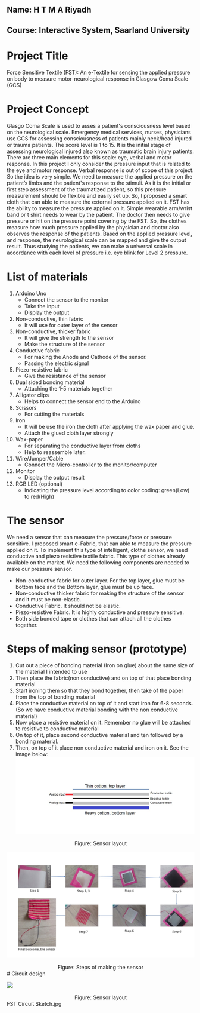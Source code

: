## Name: H T M A Riyadh
## Course: Interactive System, Saarland University
# Project Title 
Force Sensitive Textile (FST): An e-Textile for sensing the applied pressure on body to measure motor-neurological response in Glasgow Coma Scale (GCS)
# Project Concept
Glasgo Coma Scale is used to asses a patient's consciousness level based on the neurological scale. Emergency medical services, nurses, physicians use GCS for assessing consciousness of patients mainly neck/head injured or trauma patients. The score level is 1 to 15. It is the initial stage of assessing neurological injured also known as traumatic brain injury patients. There are three main elements for this scale: eye, verbal and motor response. In this project I only consider the pressure input that is related to the eye and motor response. Verbal response is out of scope of this project.
So the idea is very simple. We need to measure the applied pressure on the patient’s limbs and the patient's response to the stimuli. As it is the initial or first step assessment of the traumatized patient, so this pressure measurement should be flexible and easily set up. So, I proposed a smart cloth that can able to measure the external pressure applied on it. FST has the ability to measure the pressure applied on it. Simple wearable arm/wrist band or t shirt needs to wear by the patient. The doctor then needs to give pressure or hit on the pressure point covering by the FST. So, the clothes measure how much pressure applied by the physician and doctor also observes the response of the patients. Based on the applied pressure level, and response, the neurological scale can be mapped and give the output result. Thus studying the patients, we can make a universal scale in accordance with each level of pressure i.e. eye blink for Level 2 pressure. 
# List of materials
1. Arduino Uno
   - Connect the sensor to the monitor 
   - Take the input 
   - Display the output 
2. Non-conductive, thin fabric
   - It will use for outer layer of the sensor
3. Non-conductive, thicker fabric
   - It will give the strength to the sensor
   - Make the structure of the sensor
4. Conductive fabric
   - For making the Anode and Cathode of the sensor. 
   - Passing the electric signal 
5. Piezo-resistive fabric
   - Give the resistance of the sensor 
6. Dual sided bonding material
   - Attaching the 1-5 materials together
7. Alligator clips
   - Helps to connect the sensor end to the Arduino 
8. Scissors
   - For cutting the materials 
9. Iron
   - It will be use the iron the cloth after applying the wax paper and glue. 
   - Attach the glued cloth layer strongly
10. Wax-paper
    - For separating the conductive layer from cloths 
    - Help to reassemble later.
11. Wire/Jumper/Cable
    - Connect the Micro-controller to the monitor/computer 
12. Monitor
    - Display the output result 
13. RGB LED (optional)
    -  Indicating the pressure level according to color coding: green(Low) to red(High)

# The sensor
We need a sensor that can measure the pressure/force or pressure sensitive. I proposed smart e-Fabric, that can able to measure the pressure applied on it. To implement this type of intelligent, clothe sensor, we need conductive and piezo resistive textile fabric. This type of clothes already available on the market. We need the following components are needed to make our pressure sensor.
- Non-conductive fabric for outer layer. For the top layer, glue must be bottom face and the Bottom layer, glue must be up face.
- Non-conductive thicker fabric for making the structure of the sensor and it must be non-elastic. 
- Conductive Fabric. It should not be elastic. 
- Piezo-resistive Fabric. It is highly conductive and pressure sensitive.
- Both side bonded tape or clothes that can attach all the clothes together.

# Steps of making sensor (prototype)
1. Cut out a piece of bonding material (Iron on glue) about the same size of the material I intended to use
2. Then place the fabric(non conductive) and on top of that place bonding material
3. Start ironing them so that they bond together, then take of the paper from the top of bonding material
4. Place the conductive material on top of it and start iron for 6-8 seconds. (So we have conductive material bonding with the non conductive material)
5. Now place a resistive material on it. Remember no glue will be attached to resistive to conductive material
6. On top of it, place second conductive material and ten followed by a bonding material.
7. Then, on top of it place non conductive material and iron on it. 
See the image below:
![](resources/sensor%20layout.jpg)
<div align="center"> Figure: Sensor layout </div>


![](resources/steps_of_making_sensor.jpg)
<div align="center"> Figure: Steps of making the sensor </div>
# Circuit design

![](resources/circuit%design/FST%Circuit%Sketch.jpg)

<div align="center"> Figure: Sensor layout </div>
FST Circuit Sketch.jpg
